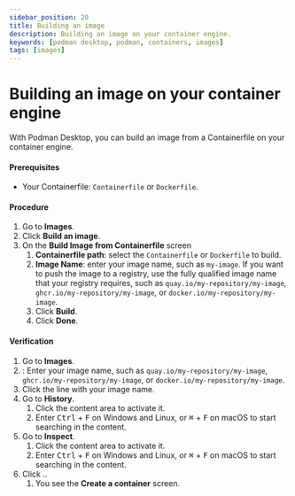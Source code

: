 ```yaml
---
sidebar_position: 20
title: Building an image
description: Building an image on your container engine.
keywords: [podman desktop, podman, containers, images]
tags: [images]
---
```


# Building an image on your container engine

With Podman Desktop, you can build an image from a Containerfile on your container engine.

#### Prerequisites

- Your Containerfile: `Containerfile` or `Dockerfile`.

#### Procedure

1. Go to **<icon icon="fa-solid fa-cloud" size="lg" /> Images**.
1. Click **<icon icon="fa-solid fa-cube" size="lg" /> Build an image**.
1. On the **Build Image from Containerfile** screen
   1. **Containerfile path**: select the `Containerfile` or `Dockerfile` to build.
   1. **Image Name**: enter your image name, such as `my-image`. If you want to push the image to a registry, use the fully qualified image name that your registry requires, such as `quay.io/my-repository/my-image`, `ghcr.io/my-repository/my-image`, or `docker.io/my-repository/my-image`.
   1. Click **<icon icon="fa-solid fa-cubes" size="lg" /> Build**.
   1. Click **Done**.

#### Verification

1. Go to **<icon icon="fa-solid fa-cloud" size="lg" /> Images**.
1. **<icon icon="fa-solid fa-search" size="lg" />**: Enter your image name, such as `quay.io/my-repository/my-image`, `ghcr.io/my-repository/my-image`, or `docker.io/my-repository/my-image`.
1. Click the line with your image name.
1. Go to **History**.
   1. Click the content area to activate it.
   1. Enter <kbd>Ctrl</kbd> + <kbd>F</kbd> on Windows and Linux, or <kbd>⌘</kbd> + <kbd>F</kbd> on macOS to start searching in the content.
1. Go to **Inspect**.
   1. Click the content area to activate it.
   1. Enter <kbd>Ctrl</kbd> + <kbd>F</kbd> on Windows and Linux, or <kbd>⌘</kbd> + <kbd>F</kbd> on macOS to start searching in the content.
1. Click **<icon icon="fa-solid fa-play" size="lg" />**..
   1. You see the **Create a container** screen.
